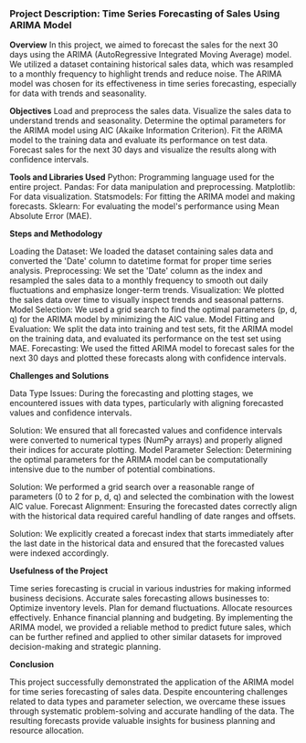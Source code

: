 ### Project Description: Time Series Forecasting of Sales Using ARIMA Model ### 
**Overview**
In this project, we aimed to forecast the sales for the next 30 days using the ARIMA (AutoRegressive Integrated Moving Average) model. We utilized a dataset containing historical sales data, which was resampled to a monthly frequency to highlight trends and reduce noise. The ARIMA model was chosen for its effectiveness in time series forecasting, especially for data with trends and seasonality.

**Objectives**
Load and preprocess the sales data.
Visualize the sales data to understand trends and seasonality.
Determine the optimal parameters for the ARIMA model using AIC (Akaike Information Criterion).
Fit the ARIMA model to the training data and evaluate its performance on test data.
Forecast sales for the next 30 days and visualize the results along with confidence intervals.

**Tools and Libraries Used**
Python: Programming language used for the entire project.
Pandas: For data manipulation and preprocessing.
Matplotlib: For data visualization.
Statsmodels: For fitting the ARIMA model and making forecasts.
Sklearn: For evaluating the model's performance using Mean Absolute Error (MAE).

**Steps and Methodology**

Loading the Dataset: We loaded the dataset containing sales data and converted the 'Date' column to datetime format for proper time series analysis.
Preprocessing: We set the 'Date' column as the index and resampled the sales data to a monthly frequency to smooth out daily fluctuations and emphasize longer-term trends.
Visualization: We plotted the sales data over time to visually inspect trends and seasonal patterns.
Model Selection: We used a grid search to find the optimal parameters (p, d, q) for the ARIMA model by minimizing the AIC value.
Model Fitting and Evaluation: We split the data into training and test sets, fit the ARIMA model on the training data, and evaluated its performance on the test set using MAE.
Forecasting: We used the fitted ARIMA model to forecast sales for the next 30 days and plotted these forecasts along with confidence intervals.

**Challenges and Solutions**

Data Type Issues: During the forecasting and plotting stages, we encountered issues with data types, particularly with aligning forecasted values and confidence intervals.

Solution: We ensured that all forecasted values and confidence intervals were converted to numerical types (NumPy arrays) and properly aligned their indices for accurate plotting.
Model Parameter Selection: Determining the optimal parameters for the ARIMA model can be computationally intensive due to the number of potential combinations.

Solution: We performed a grid search over a reasonable range of parameters (0 to 2 for p, d, q) and selected the combination with the lowest AIC value.
Forecast Alignment: Ensuring the forecasted dates correctly align with the historical data required careful handling of date ranges and offsets.

Solution: We explicitly created a forecast index that starts immediately after the last date in the historical data and ensured that the forecasted values were indexed accordingly.

**Usefulness of the Project**

Time series forecasting is crucial in various industries for making informed business decisions. Accurate sales forecasting allows businesses to:
Optimize inventory levels.
Plan for demand fluctuations.
Allocate resources effectively.
Enhance financial planning and budgeting.
By implementing the ARIMA model, we provided a reliable method to predict future sales, which can be further refined and applied to other similar datasets for improved decision-making and strategic planning.

**Conclusion**

This project successfully demonstrated the application of the ARIMA model for time series forecasting of sales data. Despite encountering challenges related to data types and parameter selection, we overcame these issues through systematic problem-solving and accurate handling of the data. The resulting forecasts provide valuable insights for business planning and resource allocation.
